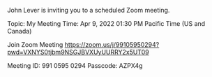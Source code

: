 John Lever is inviting you to a scheduled Zoom meeting.

Topic: My Meeting
Time: Apr 9, 2022 01:30 PM Pacific Time (US and Canada)

Join Zoom Meeting
https://zoom.us/j/99105950294?pwd=VXNYS0tjbm9NSGJBVXUyUURRY2x5UT09

Meeting ID: 991 0595 0294
Passcode: AZPX4g


